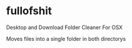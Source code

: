 fullofshit
==========

Desktop and Download Folder Cleaner For OSX

Moves files into a single folder in both directorys
